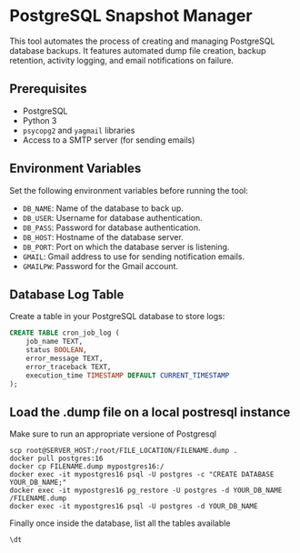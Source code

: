 # PostgreSQL Snapshot Manager

This tool automates the process of creating and managing PostgreSQL database backups. It features automated dump file creation, backup retention, activity logging, and email notifications on failure.

## Prerequisites

- PostgreSQL
- Python 3
- `psycopg2` and `yagmail` libraries
- Access to a SMTP server (for sending emails)

## Environment Variables

Set the following environment variables before running the tool:

- `DB_NAME`: Name of the database to back up.
- `DB_USER`: Username for database authentication.
- `DB_PASS`: Password for database authentication.
- `DB_HOST`: Hostname of the database server.
- `DB_PORT`: Port on which the database server is listening.
- `GMAIL`: Gmail address to use for sending notification emails.
- `GMAILPW`: Password for the Gmail account.

## Database Log Table

Create a table in your PostgreSQL database to store logs:

```sql
CREATE TABLE cron_job_log (
    job_name TEXT,
    status BOOLEAN,
    error_message TEXT,
    error_traceback TEXT,
    execution_time TIMESTAMP DEFAULT CURRENT_TIMESTAMP
);
```

## Load the .dump file on a local postresql instance

Make sure to run an appropriate versione of Postgresql

```
scp root@SERVER_HOST:/root/FILE_LOCATION/FILENAME.dump .
docker pull postgres:16
docker cp FILENAME.dump mypostgres16:/    
docker exec -it mypostgres16 psql -U postgres -c "CREATE DATABASE YOUR_DB_NAME;"
docker exec -it mypostgres16 pg_restore -U postgres -d YOUR_DB_NAME /FILENAME.dump     
docker exec -it mypostgres16 psql -U postgres -d YOUR_DB_NAME
```

Finally once inside the database, list all the tables available

```
\dt
```
